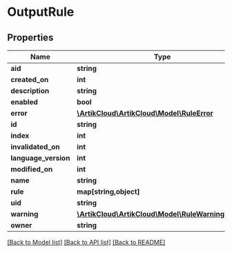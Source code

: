 # OutputRule

## Properties
Name | Type | Description | Notes
------------ | ------------- | ------------- | -------------
**aid** | **string** |  | [optional] 
**created_on** | **int** |  | [optional] 
**description** | **string** |  | [optional] 
**enabled** | **bool** |  | [optional] 
**error** | [**\ArtikCloud\ArtikCloud\Model\RuleError**](RuleError.md) |  | [optional] 
**id** | **string** |  | [optional] 
**index** | **int** |  | [optional] 
**invalidated_on** | **int** |  | [optional] 
**language_version** | **int** |  | [optional] 
**modified_on** | **int** |  | [optional] 
**name** | **string** |  | [optional] 
**rule** | **map[string,object]** |  | [optional] 
**uid** | **string** |  | [optional] 
**warning** | [**\ArtikCloud\ArtikCloud\Model\RuleWarningOutput**](RuleWarningOutput.md) |  | [optional] 
**owner** | **string** |  | [optional] 

[[Back to Model list]](../README.md#documentation-for-models) [[Back to API list]](../README.md#documentation-for-api-endpoints) [[Back to README]](../README.md)


